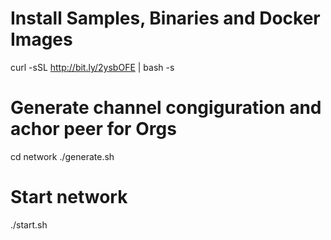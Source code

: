 # Install Samples, Binaries and Docker Images
curl -sSL http://bit.ly/2ysbOFE | bash -s

# Generate channel congiguration and achor peer for Orgs
cd network
./generate.sh

# Start network
./start.sh
